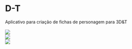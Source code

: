 # D-T
Aplicativo para criação de fichas de personagem para 3D&amp;T
<br><br>
<img src="http://googoomap.com/arquivos/tdd.png" />
<br>
<img src="http://googoomap.com/arquivos/itens.png" />
<br>
<img src="http://googoomap.com/arquivos/engolas.png" />
